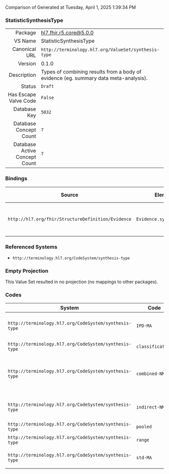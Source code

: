 Comparison of 
Generated at Tuesday, April 1, 2025 1:39:34 PM

### StatisticSynthesisType

|      |     |
| ---: | --- |
| Package | hl7.fhir.r5.core@5.0.0 |
| VS Name | StatisticSynthesisType |
| Canonical URL | `http://terminology.hl7.org/ValueSet/synthesis-type` |
| Version | 0.1.0 |
| Description | Types of combining results from a body of evidence (eg. summary data meta-analysis). |
| Status | `Draft` |
| Has Escape Valve Code | `False` |
| Database Key | `5032` |
| Database Concept Count | `7` |
| Database Active Concept Count | `7` |
### Bindings

| Source | Element | Binding | Strength | Element Short |
| ------ | ------- | ------- | -------- | ------------- |
| `http://hl7.org/fhir/StructureDefinition/Evidence` | `Evidence.synthesisType` | `http://terminology.hl7.org/ValueSet/synthesis-type` | `Extensible` | The method to combine studies |

### Referenced Systems

* `http://terminology.hl7.org/CodeSystem/synthesis-type`
### Empty Projection

This Value Set resulted in no projection (no mappings to other packages).

### Codes

| System | Code | Display |
| ------ | ---- | ------- |
| `http://terminology.hl7.org/CodeSystem/synthesis-type` | `IPD-MA` | individual patient data meta-analysis |
| `http://terminology.hl7.org/CodeSystem/synthesis-type` | `classification` | classifcation of results |
| `http://terminology.hl7.org/CodeSystem/synthesis-type` | `combined-NMA` | combined direct plus indirect network meta-analysis |
| `http://terminology.hl7.org/CodeSystem/synthesis-type` | `indirect-NMA` | indirect network meta-analysis |
| `http://terminology.hl7.org/CodeSystem/synthesis-type` | `pooled` | pooled rates |
| `http://terminology.hl7.org/CodeSystem/synthesis-type` | `range` | range of results |
| `http://terminology.hl7.org/CodeSystem/synthesis-type` | `std-MA` | summary data meta-analysis |
